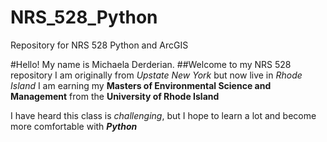 # NRS_528_Python
Repository for NRS 528 Python and ArcGIS

#Hello! My name is Michaela Derderian.
##Welcome to my NRS 528 repository
I am originally from _Upstate New York_ but now live in _Rhode Island_
I am earning my __Masters of Environmental Science and Management__ from the __University of Rhode Island__

I have heard this class is *challenging*, but I hope to learn a lot and become more comfortable with ***Python***
